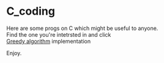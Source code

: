 # C_coding

Here are some progs on C which might be useful to anyone.  
Find the one you're intetrsted in and click  
[Greedy algorithm](https://github.com/AlexKuchynskyi/C_coding/blob/master/Greedy_algorithm) implementation

Enjoy.
